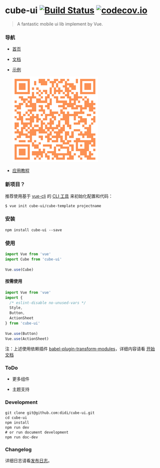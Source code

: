 # cube-ui [![Build Status](https://travis-ci.org/didi/cube-ui.svg?branch=master)](https://travis-ci.org/didi/cube-ui?branch=master) [![codecov.io](http://codecov.io/github/didi/cube-ui/coverage.svg?branch=master)](http://codecov.io/github/didi/cube-ui?branch=master)

> A fantastic mobile ui lib implement by Vue.

### 导航

- [首页](https://didi.github.io/cube-ui/)
- [文档](https://didi.github.io/cube-ui/#/zh-CN/docs)
- [示例](https://didi.github.io/cube-ui/example/)

  ![示例二维码](./assets/example-qr.png)

- [应用教程](https://github.com/cube-ui/cube-application-guide)

### 新项目？

推荐使用基于 [vue-cli](https://github.com/vuejs/vue-cli) 的 [CLI 工具](https://github.com/cube-ui/cube-template) 来初始化配置和代码：

```shell
$ vue init cube-ui/cube-template projectname
```

### 安装

```shell
npm install cube-ui --save
```

### 使用

```js
import Vue from 'vue'
import Cube from 'cube-ui'

Vue.use(Cube)
```

#### 按需使用

```js
import Vue from 'vue'
import {
  /* eslint-disable no-unused-vars */
  Style,
  Button,
  ActionSheet
} from 'cube-ui'

Vue.use(Button)
Vue.use(ActionSheet)
```

注：上述使用依赖插件 [babel-plugin-transform-modules](https://www.npmjs.com/package/babel-plugin-transform-modules)，详细内容请看 [开始文档](https://didi.github.io/cube-ui/#/zh-CN/docs/quick-start)

### ToDo

- 更多组件

- 主题支持

### Development

```shell
git clone git@github.com:didi/cube-ui.git
cd cube-ui
npm install
npm run dev
# or run document development
npm run doc-dev
```

### Changelog

详细日志请看[发布日志](https://github.com/didi/cube-ui/releases)。

